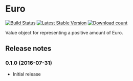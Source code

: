 # Euro

[![Build Status](https://secure.travis-ci.org/wmde/Euro.png?branch=master)](http://travis-ci.org/wmde/Euro)
[![Latest Stable Version](https://poser.pugx.org/wmde/euro/version.png)](https://packagist.org/packages/wmde/euro)
[![Download count](https://poser.pugx.org/wmde/euro/d/total.png)](https://packagist.org/packages/wmde/euro)

Value object for representing a positive amount of Euro.

## Release notes

### 0.1.0 (2016-07-31)

* Initial release